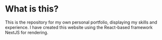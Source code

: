 # What is this?

This is the repository for my own personal portfolio, displaying my skills and experience. I have created this website using the React-based framework NextJS for rendering.
